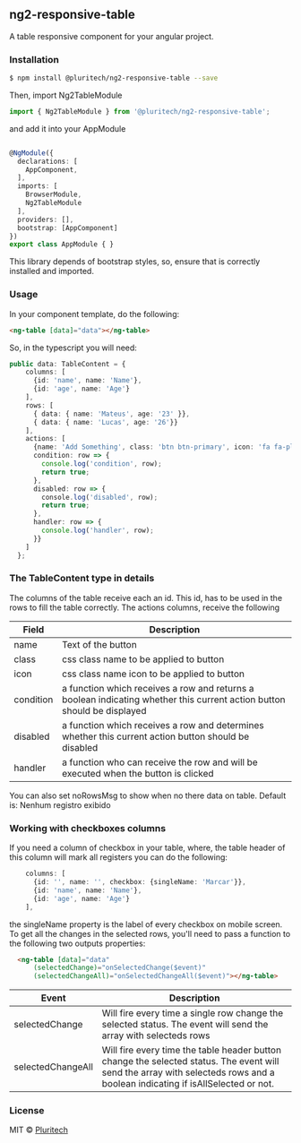 ## ng2-responsive-table

A table responsive component for your angular project.

### Installation

```bash
$ npm install @pluritech/ng2-responsive-table --save
```

Then, import Ng2TableModule
```typescript
import { Ng2TableModule } from '@pluritech/ng2-responsive-table';
```
and add it into your AppModule
```typescript

@NgModule({
  declarations: [
    AppComponent,
  ],
  imports: [
    BrowserModule,
    Ng2TableModule
  ],
  providers: [],
  bootstrap: [AppComponent]
})
export class AppModule { }
```

This library depends of bootstrap styles, so, ensure that is correctly installed and imported.

### Usage
In your component template, do the following:
```html
<ng-table [data]="data"></ng-table>
```
So, in the typescript you will need:
```typescript
public data: TableContent = {
    columns: [
      {id: 'name', name: 'Name'},
      {id: 'age', name: 'Age'}
    ],
    rows: [
      { data: { name: 'Mateus', age: '23' }},
      { data: { name: 'Lucas', age: '26'}}
    ],
    actions: [
      {name: 'Add Something', class: 'btn btn-primary', icon: 'fa fa-plus',
      condition: row => {
        console.log('condition', row);
        return true;
      },
      disabled: row => {
        console.log('disabled', row);
        return true;
      },
      handler: row => {
        console.log('handler', row);
      }}
    ]
  };
```

### The TableContent type in details
The columns of the table receive each an id. This id, has to be used in the rows to fill the table correctly.
The actions columns, receive the following

 Field | Description
------ | ----------- 
name   | Text of the button
class  | css class name to be applied to button
icon   | css class name icon to be applied to button
condition | a function which receives a row and returns a boolean indicating whether this current action button should be displayed
disabled | a function which receives a row and determines whether this current action button should be disabled
handler | a function who can receive the row and will be executed when the button is clicked

You can also set noRowsMsg to show when no there data on table. Default is: Nenhum registro exibido

### Working with checkboxes columns
If you need a column of checkbox in your table, where, the table header of this column will mark all registers you can do the following:
```typescript
    columns: [
      {id: '', name: '', checkbox: {singleName: 'Marcar'}},
      {id: 'name', name: 'Name'},
      {id: 'age', name: 'Age'}
    ],
```
the singleName property is the label of every checkbox on mobile screen.
To get all the changes in the selected rows, you'll need to pass a function to the following two outputs properties:
```html
  <ng-table [data]="data"
      (selectedChange)="onSelectedChange($event)"
      (selectedChangeAll)="onSelectedChangeAll($event)"></ng-table>
```
 Event | Description
------ | ----------- 
selectedChange   | Will fire every time a single row change the selected status. The event will send the array with selecteds rows
selectedChangeAll  | Will fire every time the table header button change the selected status. The event will send the array with selecteds rows and a boolean indicating if isAllSelected or not.


### License
MIT © [Pluritech](https://www.pluritech.com.br/)
